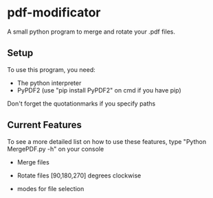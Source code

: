 # pdf-modificator
A small python program to merge and rotate your .pdf files.

## Setup
To use this program, you need:
  * The python interpreter
  * PyPDF2 (use "pip install PyPDF2" on cmd if you have pip)
  
Don't forget the quotationmarks if you specify paths

## Current Features
To see a more detailed list on how to use these features, type "Python MergePDF.py -h" on your console

* Merge files
* Rotate files [90,180,270] degrees clockwise

* modes for file selection
